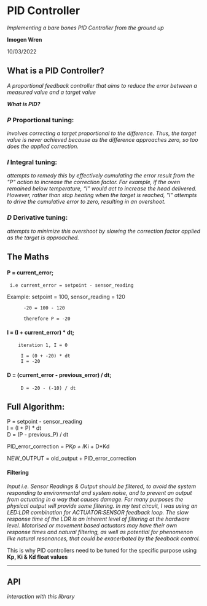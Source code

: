 # PID Controller

_Implementing a bare bones PID Controller from the ground up_

  **Imogen Wren**
 
 10/03/2022

  ## What is a PID Controller?

  _A proportional feedback controller that aims to reduce the error between a measured value and a target value_

 ***What is PID?***

  ### ___P___ Proportional tuning:
  _involves correcting a target proportional to the difference.
  Thus, the target value is never achieved because as the difference approaches zero,
  so too does the applied correction._

  ### ___I___ Integral tuning:
  _attempts to remedy this by effectively cumulating the
  error result from the "P" action to increase the correction factor.
  For example, if the oven remained below temperature,
  “I” would act to increase the head delivered.
  However, rather than stop heating when the target is reached,
  "I" attempts to drive the cumulative error to zero, resulting in an overshoot._

  ### ___D___ Derivative tuning:
  _attempts to minimize this overshoot by slowing the correction factor applied as the target is approached._


  ## The Maths
  #### P = current_error; 

     i.e current_error = setpoint - sensor_reading

  Example: setpoint = 100, sensor_reading = 120

          -20 = 100 - 120

          therefore P = -20

     
 ####  I = (I + current_error) * dt;

        iteration 1, I = 0

         I = (0 + -20) * dt
         I = -20

 
 #### D = (current_error - previous_error) / dt;

         D = -20 - (-10) / dt


 ## Full Algorithm:

  P = setpoint - sensor_reading                        <br>
  I = (I + P) * dt                                     <br>
  D = (P - previous_P) / dt                            <br>
  
  PID_error_correction = P*Kp + I*Ki + D*Kd            <br>

  NEW_OUTPUT = old_output + PID_error_correction       <br>
  
  
  #### Filtering
  _Input i.e. Sensor Readings & Output should be filtered, to avoid the system responding to environmental and system noise, and to prevent an output 
  from actuating in a way that causes damage. For many purposes the physical output will provide some filtering. In my test circuit, I was using an LED:LDR combination for ACTUATOR:SENSOR feedback loop. The slow response time of the LDR is an inherent level of filtering at the hardware level. Motorised or movement based actuators may have their own response times and natural filtering, as well as potential for phenomenon like natural resonances, that could be exacerbated by the feedback control._
  
  This is why PID controllers need to be tuned for the specific purpose using **Kp, Ki & Kd float values**

---------------

## API

_interaction with this library_


